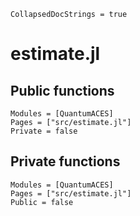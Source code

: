 ```@meta
CollapsedDocStrings = true
```

# estimate.jl

## Public functions

```@autodocs; canonical=false
Modules = [QuantumACES]
Pages = ["src/estimate.jl"]
Private = false
```

## Private functions

```@autodocs
Modules = [QuantumACES]
Pages = ["src/estimate.jl"]
Public = false
```
